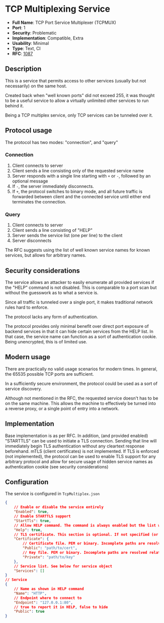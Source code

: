 # TCP Multiplexing Service

- **Full Name**: TCP Port Service Multiplexer (TCPMUX)
- **Port**: 1
- **Security**: Problematic
- **Implementation**: Compatible, Extra
- **Usability**: Minimal
- **Type**: Text, CI
- **RFC**: [1087](https://www.rfc-editor.org/rfc/rfc1078)

## Description

This is a service that permits access to other services (usually but not necessarily) on the same host.

Created back when "well known ports" did not exceed 255,
it was thought to be a useful service to allow a virtually unlimited other services to run behind it.

Being a TCP multiplex service, only TCP services can be tunneled over it.

## Protocol usage

The protocol has two modes: "connection", and "query"

### Connection

1. Client connects to server
2. Client sends a line consisting only of the requested service name
3. Server responds with a single line starting with `+` or `-`, followed by an optional message
4. If `-`, the server immediately disconnects.
5. If `+`, the protocol switches to binary mode, and all future traffic is forwarded between client and the connected service until either end terminates the connection.

### Query

1. Client connects to server
2. Client sends a line consisting of "HELP"
3. Server sends the service list (one per line) to the client
4. Server disconnects

The RFC suggests using the list of well known service names for known services, but allows for arbitrary names.

## Security considerations

The service allows an attacker to easily enumerate all provided services if the "HELP" command is not disabled.
This is comparable to a port scan but without the guesswork as to what a service is.

Since all traffic is tunneled over a single port,
it makes traditional network rules hard to enforce.

The protocol lacks any form of authentication.

The protocol provides only minimal benefit over direct port exposure of backend services in that it can hide certain services from the HELP list. In that case, the service name can function as a sort of authentication cookie. Being unencrypted, this is of limited use.

## Modern usage

There are practically no valid usage scenarios for modern times. In general, the 65535 possible TCP ports are sufficient.

In a sufficiently secure environment, the protocol could be used as a sort of service discovery.

Although not mentioned in the RFC, the requested service doesn't has to be on the same machine. This allows the machine to effectively be turned into a reverse proxy, or a single point of entry into a network.

## Implementation

Base implementation is as per RFC.
In addition, (and provided enabled) "STARTTLS" can be used to initiate a TLS connection. Sending that line will immediately begin TLS authentication without any cleartext response beforehand. mTLS (client certificates) is not implemented.
If TLS is enforced (not implemented), the protocol can be used to enable TLS support for any arbitrary protocol and allow for secure usage of hidden service names as authentication cookie (see security considerations)

## Configuration

The service is configured in `TcpMultiplex.json`

```json
{
	// Enable or disable the service entirely
    "Enabled": true,
	// Enable STARTTLS support
    "StartTls": true,
	// Allow HELP command. The command is always enabled but the list will be empty if set to "false"
    "Help": true,
	// TLS certificate. This section is optional. If not specified (or set to null), a self-signed certificate will be used
    "Certificate": {
		// Certificate file. PEM or binary. Incomplete paths are resolved relative to the config directory.
        "Public": "path/to/cert",
		// Key file. PEM or binary. Incomplete paths are resolved relative to the config directory.
        "Private": "path/to/key"
    },
	// Service list. See below for service object
    "Services": []
}
// Service
{
	// Name as shown in HELP command
	"Name": "HTTP",
	// Endpoint where to connect to
	"Endpoint": "127.0.0.1:80",
	// true to report it in HELP, false to hide
	"Public": true
}
```
